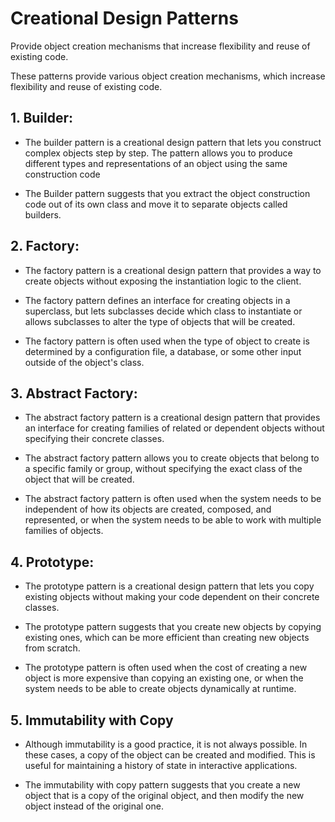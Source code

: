 # Creational Design Patterns 

Provide object creation mechanisms that increase flexibility and reuse of existing code.

These patterns provide various object creation mechanisms, which increase flexibility and reuse of existing code.

## 1. Builder: 

- The builder pattern is a creational design pattern that lets you construct complex objects step by step. The pattern allows you to produce different types and representations of an object using the same construction code

- The Builder pattern suggests that you extract the object construction code out of its own class and move it to separate objects called builders.

## 2. Factory: 

- The factory pattern is a creational design pattern that provides a way to create objects without exposing the instantiation logic to the client.

- The factory pattern defines an interface for creating objects in a superclass, but lets subclasses decide which class to instantiate or allows subclasses to alter the type of objects that will be created.

- The factory pattern is often used when the type of object to create is determined by a configuration file, a database, or some other input outside of the object's class.

## 3. Abstract Factory:

- The abstract factory pattern is a creational design pattern that provides an interface for creating families of related or dependent objects without specifying their concrete classes.

- The abstract factory pattern allows you to create objects that belong to a specific family or group, without specifying the exact class of the object that will be created.

- The abstract factory pattern is often used when the system needs to be independent of how its objects are created, composed, and represented, or when the system needs to be able to work with multiple families of objects.

## 4. Prototype:

- The prototype pattern is a creational design pattern that lets you copy existing objects without making your code dependent on their concrete classes.

- The prototype pattern suggests that you create new objects by copying existing ones, which can be more efficient than creating new objects from scratch.

- The prototype pattern is often used when the cost of creating a new object is more expensive than copying an existing one, or when the system needs to be able to create objects dynamically at runtime.

## 5. Immutability with Copy

- Although immutability is a good practice, it is not always possible. In these cases, a copy of the object can be created and modified. This is useful for maintaining a history of state in interactive applications.

- The immutability with copy pattern suggests that you create a new object that is a copy of the original object, and then modify the new object instead of the original one.